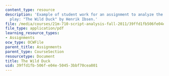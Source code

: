```yaml
---
content_type: resource
description: 'Example of student work for an assignment to analyze the script of a
  play: "The Wild Duck" by Henrik Ibsen.'
file: /media/courses/21m-710-script-analysis-fall-2011/39ffd1fb506fe04e50453bbf70cea801_MIT21M_710F11_Wild_Duck.pdf
file_type: application/pdf
learning_resource_types:
- Assignments
ocw_type: OCWFile
parent_title: Assignments
parent_type: CourseSection
resourcetype: Document
title: The Wild Duck
uid: 39ffd1fb-506f-e04e-5045-3bbf70cea801
---
```

